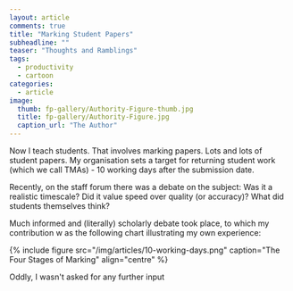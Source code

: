 ```yaml
---
layout: article
comments: true
title: "Marking Student Papers"
subheadline: ""
teaser: "Thoughts and Ramblings"
tags:
  - productivity
  - cartoon
categories:
  - article
image:
  thumb: fp-gallery/Authority-Figure-thumb.jpg
  title: fp-gallery/Authority-Figure.jpg
  caption_url: "The Author"
---
```



Now I teach students. That involves marking papers. Lots and lots of student papers.
My organisation sets a target for returning student work (which we call TMAs) - 10 working days after the submission date.

Recently, on the staff forum there was a debate on the subject: Was it a realistic
timescale? Did it value speed over quality (or accuracy)? What did students themselves think?

Much informed and (literally) scholarly debate took place, to which my contribution w
as the following chart illustrating my own experience:

{% include figure src="/img/articles/10-working-days.png" caption="The Four Stages of Marking" align="centre" %}

Oddly, I wasn't asked for any further input